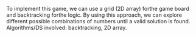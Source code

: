 To implement this game, we can use a grid (2D array) forthe game board and backtracking forthe logic. By using this approach, we can explore different possible combinations of numbers until a valid solution is found. Algorithms/DS involved: backtracking, 2D array.
